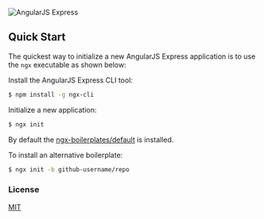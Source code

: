![AngularJS Express](http://i.imgur.com/06PSCIN.png)

## Quick Start

The quickest way to initialize a new AngularJS Express application is to use the `ngx` executable as shown below:

Install the AngularJS Express CLI tool:

```bash
$ npm install -g ngx-cli
```

Initialize a new application:

```bash
$ ngx init
```

By default the [ngx-boilerplates/default](https://github.com/ngx-boilerplates/default) is installed.

To install an alternative boilerplate:

```bash
$ ngx init -b github-username/repo
```

### License
[MIT](LICENSE)